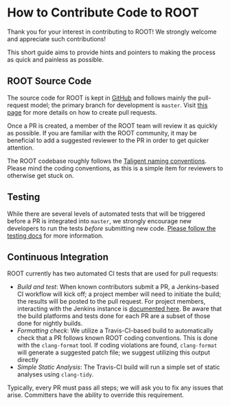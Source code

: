 
How to Contribute Code to ROOT
==============================

Thank you for your interest in contributing to ROOT!  We strongly welcome and appreciate such contributions!

This short guide aims to provide hints and pointers to making the process as quick and painless as possible.

ROOT Source Code
----------------

The source code for ROOT is kept in [GitHub](http://github.com/root-project/root) and follows mainly the pull-request model;
the primary branch for development is `master`.
Visit [this page](https://root.cern/for_developers/creating_pr) for more details on how to
create pull requests.

Once a PR is created, a member of the ROOT team will review it as quickly as possible.  If you are familiar with the
ROOT community, it may be beneficial to add a suggested reviewer to the PR in order to get quicker attention.

The ROOT codebase roughly follows the [Taligent naming conventions](https://root.cern.ch/coding-conventions).  Please
mind the coding conventions, as this is a simple item for reviewers to otherwise get stuck on.

Testing
-------

While there are several levels of automated tests that will be triggered before a PR is integrated into `master`, we
strongly encourage new developers to run the tests _before_ submitting new code.  [Please follow the testing docs](https://root.cern/for_developers/run_the_tests/)
for more information.

Continuous Integration
----------------------

ROOT currently has two automated CI tests that are used for pull requests:
- *Build and test*: When known contributors submit a PR, a Jenkins-based CI workflow will kick off; a project member will need to initiate the build; the results will be posted to the pull request. For project members, interacting with the Jenkins instance is [documented here](https://github.com/phsft-bot/build-configuration/blob/master/README.md). Be aware that the build platforms and tests done for each PR are a subset of those done for nightly builds.
- *Formatting check*: We utilize a Travis-CI-based build to automatically check that a PR follows known ROOT coding conventions.  This is done with the `clang-format` tool.  If coding violations are found, `clang-format` will generate a suggested patch file; we suggest utilizing this output directly
- *Simple Static Analysis*: The Travis-CI build will run a simple set of static analyses using `clang-tidy`.

Typically, every PR must pass all steps; we will ask you to fix any issues that arise.  Committers have the ability to override this requirement.
